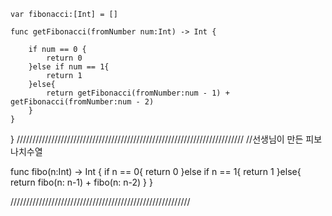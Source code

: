     var fibonacci:[Int] = []
    
    func getFibonacci(fromNumber num:Int) -> Int {
        
        if num == 0 {
            return 0
        }else if num == 1{
            return 1
        }else{
            return getFibonacci(fromNumber:num - 1) + getFibonacci(fromNumber:num - 2)
        }
    }
    
}
////////////////////////////////////////////////////////////////////////
//선생님이 만든 피보나치수열

func fibo(n:Int) -> Int
{
    if n == 0{
        return 0
    }else if n == 1{
        return 1
    }else{
        return fibo(n: n-1) + fibo(n: n-2)
    }
}

/////////////////////////////////////////////////////////
